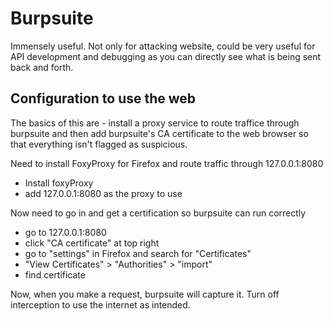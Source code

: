 # Burpsuite

Immensely useful. Not only for attacking website, could be very useful for API development and debugging as you can
directly see what is being sent back and forth.


## Configuration to use the web

The basics of this are - install a proxy service to route traffice through burpsuite and then add burpsuite's CA
certificate to the web browser so that everything isn't flagged as suspicious.

Need to install FoxyProxy for Firefox and route traffic through 127.0.0.1:8080

- Install foxyProxy
- add 127.0.0.1:8080 as the proxy to use

Now need to go in and get a certification so burpsuite can run correctly

- go to 127.0.0.1:8080
- click "CA certificate" at top right
- go to "settings" in Firefox and search for "Certificates"
- "View Certificates" > "Authorities" > "import"
- find certificate

Now, when you make a request, burpsuite will capture it. Turn off interception to use the internet as intended.
